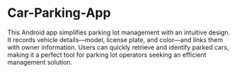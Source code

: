 # Car-Parking-App
This Android app simplifies parking lot management with an intuitive design. It records vehicle details—model, license plate, and color—and links them with owner information. Users can quickly retrieve and identify parked cars, making it a perfect tool for parking lot operators seeking an efficient management solution.
